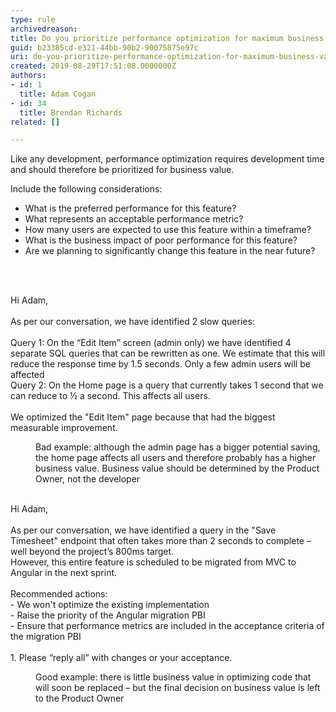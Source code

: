 ```yaml
---
type: rule
archivedreason: 
title: Do you prioritize performance optimization for maximum business value?
guid: b23385cd-e321-44bb-90b2-90075875e97c
uri: do-you-prioritize-performance-optimization-for-maximum-business-value
created: 2019-08-29T17:51:08.0000000Z
authors:
- id: 1
  title: Adam Cogan
- id: 34
  title: Brendan Richards
related: []

---
```



<p class="ssw15-rteElement-P">Like any development, performance optimization requires development time and should therefore be prioritized for business value.​​<br></p><p class="ssw15-rteElement-P">​Include the following considerations&#58;</p><ul><li>What is the preferred performance for this feature?</li><li>What represents an acceptable performance metric?</li><li>How many users are expected to use this feature within a timeframe?</li><li>What is the business impact of poor performance for this feature?</li><li>Are we planning to significantly change this feature in the near future?<br></li></ul>
<br><excerpt class='endintro'></excerpt><br>
<p class="ssw15-rteElement-GreyBox">​Hi Adam,<br><br>As per our conversation, we have identified 2 slow queries&#58;<br>​<br>Query 1&#58; On the “Edit Item” screen (admin only) we have identified 4 separate SQL queries that can be rewritten as one. We estimate that this will reduce the response time by 1.5 seconds. Only a few admin users will be affected<br>Query 2&#58; On the Home page is a query that currently takes 1 second that we can reduce to ½ a second. This affects all users.<br><br>We optimized the &quot;Edit Item&quot;&#160;page because that had the biggest measurable improvement.</p><dd class="ssw15-rteElement-FigureBad">​Bad example&#58; although the admin page has a bigger potential saving, the home page affects all users and therefore probably has a higher business value. Business value should be determined by the Product Owner, not the developer<br><br></dd><p class="ssw15-rteElement-GreyBox">Hi Adam,<br><br>As per our conversation, we have identified a query in the &quot;Save Timesheet&quot;&#160;endpoint that often takes more than 2 seconds to complete – well beyond the project’s 800ms target.<br>However, this entire feature is scheduled to be migrated from MVC to Angular in the next sprint.<br><br>Recommended actions&#58;<br>- We won't optimize the existing implementation<br>- Raise the priority of the Angular migration PBI<br>- Ensure that performance metrics are included in the acceptance criteria of the migration PBI<br><br>1. Please “reply all” with changes or your acceptance.&#160;</p><dd class="ssw15-rteElement-FigureGood">​​Good example&#58; there is little business value in optimizing code that will soon be replaced – but the final decision on business value is left to the Product Owner<br><br></dd>


